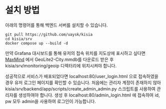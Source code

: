 # 설치 방법
아래의 명령어를 통해 백엔드 서버를 설치할 수 있습니다.

    git pull https://github.com/uaysk/kisia
    cd kisia/srv
    docker compose up --build -d
   만약 Grafana 대시보드를 통해 유저의 접속 위치를 지도상에 표시하고 싶다면 [MaxMind](https://dev.maxmind.com/geoip/geolite2-free-geolocation-data/) 에서 GeoLite2-City.mmdb를 다운로드 받은 후 kisia/srv/monitoring/geoip 디렉터리에 위치시켜야 합니다.

성공적으로 서비스가 배포되었다면 localhost:80/user_login.html 으로 접속하였을 경우 유저 로그인 페이지를 확인할 수 있습니다.
처음에는 관리자 계정이 존재하지 않아 kisia/srv/backend/app/scripts/create_admin_admin.py 스크립트를 사용하여 관리자를 생성하여야 합니다. 생성 후 localhost:80/admin_login.html 에 접속하여 id, pw 모두 admin을 사용하여 로그인이 가능합니다.
